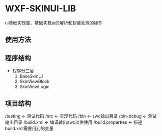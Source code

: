 WXF-SKINUI-LIB
======================
ui基础实现库，基础实现ui的解析和封装处理的操作


使用方法
----------------------


程序结构
----------------------
* 程序分三层
	1. BaseSkinUI
	2. SkinViewBlock
	3. SkinViewLogic


项目结构
----------------------

/testing <- 测试代码
/src     <- 实现代码
/bin     <- swc输出目录
/bin-debug <- 测试输出目录
/build.xml <- 编译输出swc以供使用
/build.properties <- 描述build.xml需要用到的变量

